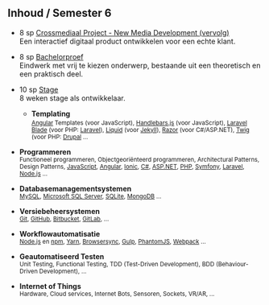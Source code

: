 Inhoud **/ Semester 6**
-----------------------

 - 8 sp [Crossmediaal Project - New Media Development (vervolg)](http://bamaflexweb.arteveldehs.be/BMFUIDetailxOLOD.aspx?a=64430&b=5&c=1)   
   Een interactief digitaal product ontwikkelen voor een echte klant.
 - 8 sp [Bachelorproef](http://bamaflexweb.arteveldehs.be/BMFUIDetailxOLOD.aspx?a=62039&b=5&c=1)  
   Eindwerk met vrij te kiezen onderwerp, bestaande uit een theoretisch en een praktisch deel.
 - 10 sp [Stage](http://bamaflexweb.arteveldehs.be/BMFUIDetailxOLOD.aspx?a=64093&b=5&c=1)  
   8 weken stage als ontwikkelaar.

   - **Templating**  
<small>[Angular](http://angular.io) Templates (voor JavaScript), [Handlebars.js](http://handlebarsjs.com) (voor JavaScript), [Laravel Blade](http://laravel.com/docs/master/blade) (voor PHP: [Laravel](http://laravel.com)), [Liquid](http://liquidmarkup.org) (voor [Jekyll](http://jekyllrb.com)), [Razor](https://github.com/aspnet/Razor) (voor C#/ASP.NET), [Twig](http://twig.sensiolabs.org) (voor PHP: [Drupal](https://www.drupal.org) …</small>
- **Programmeren**  
<small>Functioneel programmeren, Objectgeoriënteerd programmeren, Architectural Patterns, Design Patterns, [JavaScript](http://www.ecmascript.org), [Angular](http://angular.io), [Ionic](http://ionicframework.com), [C#](https://msdn.microsoft.com/en-us/library/ms228593.aspx), [ASP.NET](http://www.asp.net), [PHP](http://php.net), [Symfony](http://symfony.com), [Laravel](http://laravel.com), [Node.js](https://nodejs.org/en/) …</small>
- **Databasemanagementsystemen**  
<small>[MySQL](http://mysql.com), [Microsoft SQL Server](www.microsoft.com/SQLServer‎), [SQLite](http://sqlite.org), [MongoDB](https://www.mongodb.com/) …</small>

- **Versiebeheersystemen**  
  <small>[Git](http://git-scm.com), [GitHub](https://github.com), [Bitbucket](https://bitbucket.org), [GitLab](https://gitlab.com), …</small>
- **Workflowautomatisatie**  
  <small>[Node.js](https://nodejs.org) en [npm](https://www.npmjs.com), [Yarn](https://yarnpkg.com/lang/en/), [Browsersync](http://www.browsersync.io), [Gulp](http://gulpjs.com), [PhantomJS](http://phantomjs.org), [Webpack](http://webpack.js.org) … </small>
- **Geautomatiseerd Testen**  
  <small>Unit Testing, Functional Testing, TDD (Test-Driven Development), BDD (Behaviour-Driven Development), …</small>
- **Internet of Things**  
  <small>Hardware, Cloud services, Internet Bots, Sensoren, Sockets, VR/AR, ...</small>
